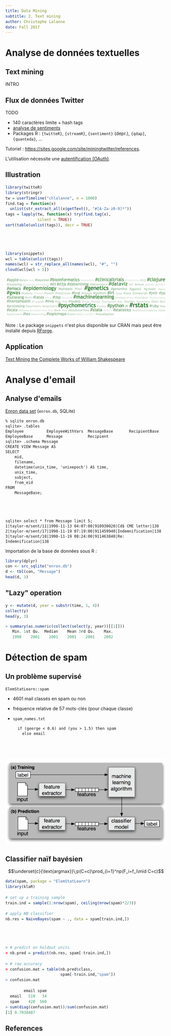 ```yaml
---
title: Data Mining
subtitle: 2. Text mining
author: Christophe Lalanne
date: Fall 2017
---
```


# Analyse de données textuelles

## Text mining

INTRO

## Flux de données Twitter

TODO

- 140 caractères limite + hash tags
- [analyse de sentiments][sentiment]
- Packages R : `{twitteR}`, `{streamR}`, `{sentiment}` (depr.), `{qdap}`, `{quanteda}`, …

Tutoriel : <https://sites.google.com/site/miningtwitter/references>.

L'utilisation nécessite une [autentification (OAuth)](http://thinktostart.com/twitter-authentification-with-r/).

[sentiment]: https://www.csc.ncsu.edu/faculty/healey/tweet_viz/tweet_app/

## Illustration

```r
library(twitteR)
library(stringr)
tw = userTimeline("chlalanne", n = 1000)
find.tag = function(x) 
  unlist(str_extract_all(x$getText(), "#[A-Za-z0-9]*"))
tags = lapply(tw, function(x) try(find.tag(x), 
              silent = TRUE))
sort(table(unlist(tags)), decr = TRUE)
```

##  

```r
library(snippets)
wcl = table(unlist(tags))
names(wcl) = str_replace_all(names(wcl), "#", "")
cloud(wcl[wcl > 5])
```

![](../assets/fig_tweets.png)

Note : Le package `snippets` n'est plus disponible sur CRAN mais peut être installé depuis [RForge][rforge].

[Rforge]: http://rforge.net/snippets/


## Application

[Text Mining the Complete Works of William Shakespeare](http://www.exegetic.biz/blog/2013/09/text-mining-the-complete-works-of-william-shakespeare/)


# Analyse d'email


## Analyse d'emails

[Enron data set](https://www.cs.cmu.edu/~./enron/) (`enron.db`, SQLite)

```
% sqlite enron.db
sqlite> .tables
Employee          EmployeeWithVars  MessageBase       RecipientBase
EmployeeBase      Message           Recipient
sqlite> .schema Message
CREATE VIEW Message AS
SELECT
    mid,
    filename,
    datetime(unix_time, 'unixepoch') AS time,
    unix_time,
    subject,
    from_eid
FROM
    MessageBase;
```

##  

```
sqlite> select * from Message limit 5;
1|taylor-m/sent/11|1998-11-13 04:07:00|910930020|Cd$ CME letter|138
2|taylor-m/sent/17|1998-11-19 07:19:00|911459940|Indemnification|138
3|taylor-m/sent/18|1998-11-19 08:24:00|911463840|Re: Indemnification|138
```

Importation de la base de données sous R : 

```r
library(dplyr)
con <- src_sqlite("enron.db")
d <- tbl(con, "Message")
head(d, 3)
```

## "Lazy" operation

```r
y <- mutate(d, year = substr(time, 1, 4))
collect(y)
head(y, 3)
```

```r
> summary(as.numeric(collect(select(y, year))[[1]]))
   Min. 1st Qu.  Median    Mean 3rd Qu.    Max.
   1998    2001    2001    2001    2001    2002
```


# Détection de spam


## Un problème supervisé

`ElemStatLearn::spam`

- 4601 mail classés en spam ou non
- fréquence relative de 57 mots-clés (pour chaque classe)
- `spam_names.txt`

        if (george < 0.6) and (you > 1.5) then spam
          else email

##  

![Source : [NLTK](http://www.nltk.org) documentation](../assets/img_classifier.png)

## Classifier naïf bayésien

$$\underset{c}{\text{argmax}}\;p(C=c)\prod_{i=1}^np(F_i=f_i\mid C=c)$$

```r
data(spam, package = "ElemStatLearn")
library(klaR)

# set up a training sample
train.ind = sample(1:nrow(spam), ceiling(nrow(spam)*2/3))

# apply NB classifier
nb.res = NaiveBayes(spam ~ ., data = spam[train.ind,])
```

##  

```r
> # predict on holdout units
> nb.pred = predict(nb.res, spam[-train.ind,])

> # raw accuracy
> confusion.mat = table(nb.pred$class, 
                        spam[-train.ind,"spam"])
> confusion.mat

        email spam
  email   519   34
  spam    420  560
> sum(diag(confusion.mat))/sum(confusion.mat)
[1] 0.7038487
```



## References


